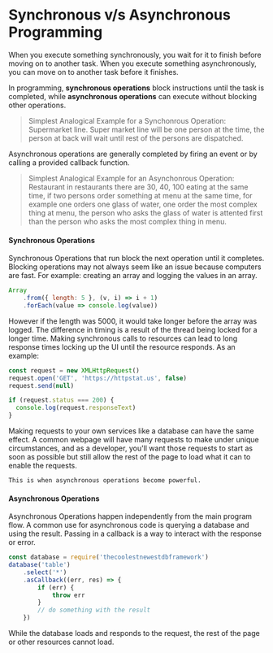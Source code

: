 # Synchronous v/s Asynchronous Programming


When you execute something synchronously, you wait for it to finish before moving on to another task. When you 
execute something asynchronously, you can move on to another task before it finishes.

In programming, **synchronous operations** block instructions until the task is completed, while **asynchronous operations** can execute without blocking other operations.

>Simplest Analogical Example for a Synchonrous Operation: Supermarket line.
>Super market line will be one person at the time, the person at back will wait until rest of the persons are dispatched.

Asynchronous operations are generally completed by firing an event or by calling a provided callback function.

>Simplest Analogical Example for an Asynchonrous Operation: Restaurant
> in restaurants there are 30, 40, 100 eating at the same time, if two persons order something at menu at the 
>same time, for example one orders one glass of water, one order the most complex thing at menu, the person who 
>asks the glass of water is attented first than the person who asks the most complex thing in menu.


#### Synchronous Operations

Synchronous Operations that run block the next operation until it completes. Blocking operations may not always seem 
like an issue because computers are fast. For example: creating an array and logging the values in an array.

```javascript
Array
    .from({ length: 5 }, (v, i) => i + 1)
    .forEach(value => console.log(value))
```

However if the length was 5000, it would take longer before the array was logged. The difference in timing is a 
result of the thread being locked for a longer time.
Making synchronous calls to resources can lead to long response times locking up the UI until the resource responds. 
As an example:

```javascript
const request = new XMLHttpRequest()
request.open('GET', 'https://httpstat.us', false)
request.send(null)

if (request.status === 200) {
  console.log(request.responseText)
}
```


Making requests to your own services like a database can have the same effect. A common webpage will have many 
requests to make under unique circumstances, and as a developer, you'll want those requests to start as soon as 
possible but still allow the rest of the page to load what it can to enable the requests.

`This is when asynchronous operations become powerful.`

#### Asynchronous Operations

Asynchronous Operations happen independently from the main program flow. A common use for asynchronous code 
is querying a database and using the result. Passing in a callback is a way to interact with the response or 
error.

```javascript
const database = require('thecoolestnewestdbframework')
database('table')
    .select('*')
    .asCallback((err, res) => {
        if (err) {
            throw err
        }
        // do something with the result
    })
```
While the database loads and responds to the request, the rest of the page or other resources cannot load.


